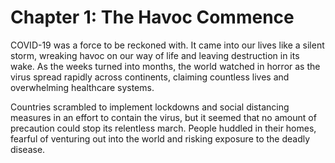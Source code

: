 # Chapter 1: The Havoc Commence

COVID-19 was a force to be reckoned with. It came into our lives like a silent storm, wreaking havoc on our way of life and leaving destruction in its wake. As the weeks turned into months, the world watched in horror as the virus spread rapidly across continents, claiming countless lives and overwhelming healthcare systems.

Countries scrambled to implement lockdowns and social distancing measures in an effort to contain the virus, but it seemed that no amount of precaution could stop its relentless march. People huddled in their homes, fearful of venturing out into the world and risking exposure to the deadly disease.